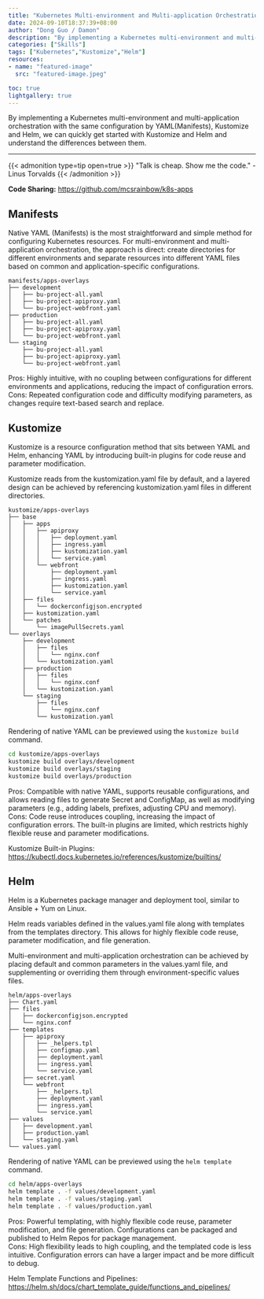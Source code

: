 ```yaml
---
title: "Kubernetes Multi-environment and Multi-application Orchestration Practice"
date: 2024-09-10T18:37:39+08:00
author: "Dong Guo / Damon"
description: "By implementing a Kubernetes multi-environment and multi-application orchestration with the same configuration by YAML(Manifests), Kustomize and Helm, we can quickly get started with Kustomize and Helm and understand the differences between them."
categories: ["Skills"]
tags: ["Kubernetes","Kustomize","Helm"]
resources:
- name: "featured-image"
  src: "featured-image.jpeg"

toc: true
lightgallery: true
---
```


By implementing a Kubernetes multi-environment and multi-application orchestration with the same configuration by YAML(Manifests), Kustomize and Helm, we can quickly get started with Kustomize and Helm and understand the differences between them.

<!--more-->

---

{{< admonition type=tip open=true >}}
"Talk is cheap. Show me the code." - Linus Torvalds
{{< /admonition >}}

**Code Sharing:** https://github.com/mcsrainbow/k8s-apps

## Manifests

Native YAML (Manifests) is the most straightforward and simple method for configuring Kubernetes resources. For multi-environment and multi-application orchestration, the approach is direct: create directories for different environments and separate resources into different YAML files based on common and application-specific configurations.

```
manifests/apps-overlays
├── development
│   ├── bu-project-all.yaml
│   ├── bu-project-apiproxy.yaml
│   └── bu-project-webfront.yaml
├── production
│   ├── bu-project-all.yaml
│   ├── bu-project-apiproxy.yaml
│   └── bu-project-webfront.yaml
└── staging
    ├── bu-project-all.yaml
    ├── bu-project-apiproxy.yaml
    └── bu-project-webfront.yaml
```

Pros: Highly intuitive, with no coupling between configurations for different environments and applications, reducing the impact of configuration errors.  
Cons: Repeated configuration code and difficulty modifying parameters, as changes require text-based search and replace.

## Kustomize

Kustomize is a resource configuration method that sits between YAML and Helm, enhancing YAML by introducing built-in plugins for code reuse and parameter modification.

Kustomize reads from the kustomization.yaml file by default, and a layered design can be achieved by referencing kustomization.yaml files in different directories.

```
kustomize/apps-overlays
├── base
│   ├── apps
│   │   ├── apiproxy
│   │   │   ├── deployment.yaml
│   │   │   ├── ingress.yaml
│   │   │   ├── kustomization.yaml
│   │   │   └── service.yaml
│   │   └── webfront
│   │       ├── deployment.yaml
│   │       ├── ingress.yaml
│   │       ├── kustomization.yaml
│   │       └── service.yaml
│   ├── files
│   │   └── dockerconfigjson.encrypted
│   ├── kustomization.yaml
│   └── patches
│       └── imagePullSecrets.yaml
└── overlays
    ├── development
    │   ├── files
    │   │   └── nginx.conf
    │   └── kustomization.yaml
    ├── production
    │   ├── files
    │   │   └── nginx.conf
    │   └── kustomization.yaml
    └── staging
        ├── files
        │   └── nginx.conf
        └── kustomization.yaml
```

Rendering of native YAML can be previewed using the `kustomize build` command.

```bash
cd kustomize/apps-overlays
kustomize build overlays/development
kustomize build overlays/staging
kustomize build overlays/production
```

Pros: Compatible with native YAML, supports reusable configurations, and allows reading files to generate Secret and ConfigMap, as well as modifying parameters (e.g., adding labels, prefixes, adjusting CPU and memory).  
Cons: Code reuse introduces coupling, increasing the impact of configuration errors. The built-in plugins are limited, which restricts highly flexible reuse and parameter modifications.

Kustomize Built-in Plugins: https://kubectl.docs.kubernetes.io/references/kustomize/builtins/

## Helm

Helm is a Kubernetes package manager and deployment tool, similar to Ansible + Yum on Linux.

Helm reads variables defined in the values.yaml file along with templates from the templates directory. This allows for highly flexible code reuse, parameter modification, and file generation.

Multi-environment and multi-application orchestration can be achieved by placing default and common parameters in the values.yaml file, and supplementing or overriding them through environment-specific values files.

```
helm/apps-overlays
├── Chart.yaml
├── files
│   ├── dockerconfigjson.encrypted
│   └── nginx.conf
├── templates
│   ├── apiproxy
│   │   ├── _helpers.tpl
│   │   ├── configmap.yaml
│   │   ├── deployment.yaml
│   │   ├── ingress.yaml
│   │   └── service.yaml
│   ├── secret.yaml
│   └── webfront
│       ├── _helpers.tpl
│       ├── deployment.yaml
│       ├── ingress.yaml
│       └── service.yaml
├── values
│   ├── development.yaml
│   ├── production.yaml
│   └── staging.yaml
└── values.yaml
```

Rendering of native YAML can be previewed using the `helm template` command.

```bash
cd helm/apps-overlays
helm template . -f values/development.yaml
helm template . -f values/staging.yaml
helm template . -f values/production.yaml
```

Pros: Powerful templating, with highly flexible code reuse, parameter modification, and file generation. Configurations can be packaged and published to Helm Repos for package management.  
Cons: High flexibility leads to high coupling, and the templated code is less intuitive. Configuration errors can have a larger impact and be more difficult to debug.

Helm Template Functions and Pipelines: https://helm.sh/docs/chart_template_guide/functions_and_pipelines/
